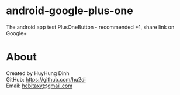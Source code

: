 # android-google-plus-one
The android app test PlusOneButton - recommended +1, share link on Google+

# About
Created by HuyHung Dinh<br>
GitHub: https://github.com/hu2di<br>
Email: hebitaxy@gmail.com
